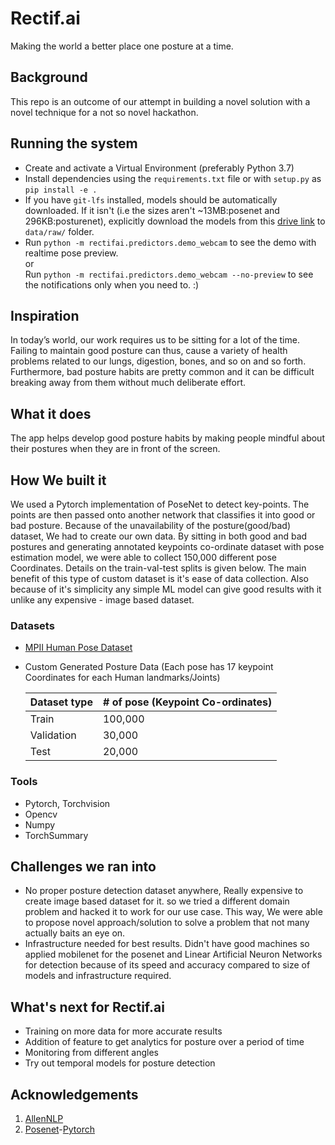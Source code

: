 # Rectif.ai

Making the world a better place one posture at a time. 

## Background

This repo is an outcome of our attempt in building a novel solution with a novel technique for a not so novel hackathon.

## Running the system

- Create and activate a Virtual Environment (preferably Python 3.7)
- Install dependencies using the `requirements.txt` file or with `setup.py` as `pip install -e .`
- If you have `git-lfs` installed, models should be automatically downloaded. 
  If it isn't (i.e the sizes aren't ~13MB:posenet and 296KB:posturenet), explicitly download the models from this [drive link](https://drive.google.com/drive/folders/1bdGLkvHFLdwb1hIJ1dMQCjYTDbGsEemF?usp=sharing) to `data/raw/` folder.
- Run `python -m rectifai.predictors.demo_webcam` to see the demo with realtime pose preview.  
  or  
  Run `python -m rectifai.predictors.demo_webcam --no-preview` to see the notifications only when you need to. :)

## Inspiration

In today’s world, our work requires us to be sitting for a lot of the time. Failing to maintain good posture can thus, cause a variety of health problems related to our lungs, digestion, bones, and so on and so forth. Furthermore, bad posture habits are pretty common and it can be difficult breaking away from them without much deliberate effort. 

## What it does

The app helps develop good posture habits by making people mindful about their postures when they are in front of the screen. 

## How We built it

We used a Pytorch implementation of PoseNet to detect key-points. The points are then passed onto another network that classifies it into good or bad posture. 
Because of the unavailability of the posture(good/bad) dataset, We had to create our own data.  By sitting in both good and bad postures and generating annotated keypoints co-ordinate dataset with pose estimation model, we were able to collect 150,000 different pose Coordinates. Details on the train-val-test splits is given below. The main benefit of this type of custom dataset is it's ease of data collection. Also because of it's simplicity any simple ML model can give good results with it unlike any expensive - image based dataset.

### Datasets 
- [MPII Human Pose Dataset](http://human-pose.mpi-inf.mpg.de/)
- Custom Generated Posture Data (Each pose has 17 keypoint Coordinates for each Human landmarks/Joints)

    | Dataset type  | # of pose (Keypoint Co-ordinates) |
    | --- | --- |
    | Train  | 100,000  |
    | Validation  | 30,000 |
    | Test  | 20,000  |

### Tools
- Pytorch, Torchvision
- Opencv
- Numpy
- TorchSummary

## Challenges we ran into

- No proper posture detection dataset anywhere, Really expensive to create image based dataset for it. so we tried a different domain problem and hacked it to work for our use case. This way, We were able to propose novel approach/solution to solve a problem that not many actually baits an eye on.
- Infrastructure needed for best results. Didn't have good machines so applied mobilenet for the posenet  and Linear Artificial Neuron Networks for detection because of its speed and accuracy compared to size of models and infrastructure required.

## What's next for Rectif.ai

- Training on more data for more accurate results
- Addition of feature to get analytics for posture over a period of time
- Monitoring from different angles
- Try out temporal models for posture detection

## Acknowledgements
1. [AllenNLP](https://allennlp.org/)
2. [Posenet](http://mi.eng.cam.ac.uk/projects/relocalisation/)-[Pytorch](https://github.com/rwightman/posenet-pytorch.)
